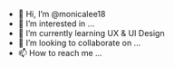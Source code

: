 - 👋 Hi, I’m @monicalee18
- 👀 I’m interested in ...
- 🌱 I’m currently learning UX & UI Design
- 💞️ I’m looking to collaborate on ...
- 📫 How to reach me ...

<!---
monicalee18/monicalee18 is a ✨ special ✨ repository because its `README.md` (this file) appears on your GitHub profile.
You can click the Preview link to take a look at your changes.
--->

